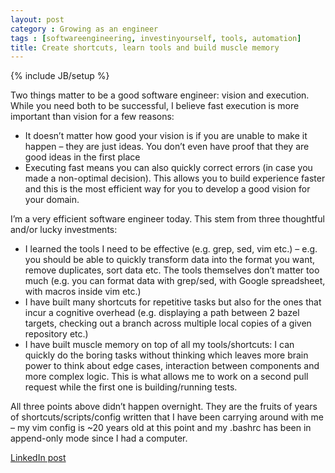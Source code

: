 ```yaml
---
layout: post
category : Growing as an engineer
tags : [softwareengineering, investinyourself, tools, automation]
title: Create shortcuts, learn tools and build muscle memory
---
```

{% include JB/setup %}

Two things matter to be a good software engineer: vision and execution. While you need both to be successful, I believe fast execution is more important than vision for a few reasons:

- It doesn’t matter how good your vision is if you are unable to make it happen – they are just ideas. You don’t even have proof that they are good ideas in the first place
- Executing fast means you can also quickly correct errors (in case you made a non-optimal decision). This allows you to build experience faster and this is the most efficient way for you to develop a good vision for your domain.

I’m a very efficient software engineer today. This stem from three thoughtful and/or lucky investments:

- I learned the tools I need to be effective (e.g. grep, sed, vim etc.) – e.g. you should be able to quickly transform data into the format you want, remove duplicates, sort data etc. The tools themselves don’t matter too much (e.g. you can format data with grep/sed, with Google spreadsheet, with macros inside vim etc.)
- I have built many shortcuts for repetitive tasks but also for the ones that incur a cognitive overhead (e.g. displaying a path between 2 bazel targets, checking out a branch across multiple local copies of a given repository etc.)
- I have built muscle memory on top of all my tools/shortcuts: I can quickly do the boring tasks without thinking which leaves more brain power to think about edge cases, interaction between components and more complex logic. This is what allows me to work on a second pull request while the first one is building/running tests.

All three points above didn’t happen overnight. They are the fruits of years of shortcuts/scripts/config written that I have been carrying around with me – my vim config is ~20 years old at this point and my .bashrc has been in append-only mode since I had a computer.

[LinkedIn post](https://www.linkedin.com/posts/tumichel_softwareengineering-investinyourself-tools-activity-7170447929680338945-rQxW?utm_source=share&utm_medium=member_desktop)
